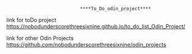                                ****To_Do_odin_project****

link for toDo project https://nobodunderscorethreesixnine.github.io/to_do_list_Odin_Project/

link for other Odin Projects https://github.com/nobodunderscorethreesixnine/odin_projects

